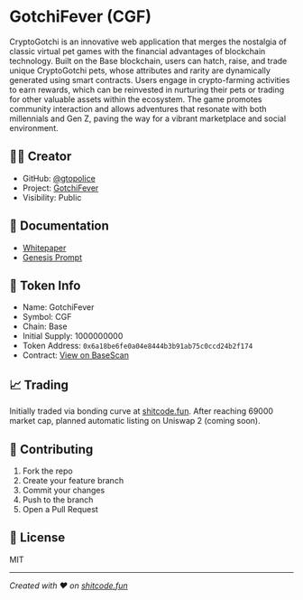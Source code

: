 # GotchiFever (CGF)

CryptoGotchi is an innovative web application that merges the nostalgia of classic virtual pet games with the financial advantages of blockchain technology. Built on the Base blockchain, users can hatch, raise, and trade unique CryptoGotchi pets, whose attributes and rarity are dynamically generated using smart contracts. Users engage in crypto-farming activities to earn rewards, which can be reinvested in nurturing their pets or trading for other valuable assets within the ecosystem. The game promotes community interaction and allows adventures that resonate with both millennials and Gen Z, paving the way for a vibrant marketplace and social environment.

## 👨‍💻 Creator
- GitHub: [@gtopolice](https://github.com/gtopolice)
- Project: [GotchiFever](https://github.com/shitcode-fun/cryptogotchifever)
- Visibility: Public

## 📄 Documentation
- [Whitepaper](./Whitepaper.md)
- [Genesis Prompt](./GenesisPrompt.md)


## 🚀 Token Info
- Name: GotchiFever
- Symbol: CGF
- Chain: Base
- Initial Supply: 1000000000
- Token Address: `0x6a18be6fe0a04e8444b3b91ab75c0ccd24b2f174`
- Contract: [View on BaseScan](https://basescan.org/address/0x6a18be6fe0a04e8444b3b91ab75c0ccd24b2f174)

## 📈 Trading
Initially traded via bonding curve at [shitcode.fun](https://shitcode.fun).
After reaching 69000 market cap, planned automatic listing on Uniswap 2 (coming soon).

## 🤝 Contributing
1. Fork the repo
2. Create your feature branch
3. Commit your changes
4. Push to the branch
5. Open a Pull Request

## 📜 License
MIT

---
*Created with ❤️ on [shitcode.fun](https://shitcode.fun)*